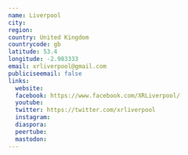 ```yaml
---
name: Liverpool
city:
region:
country: United Kingdom
countrycode: gb
latitude: 53.4
longitude: -2.983333
email: xrliverpool@gmail.com
publiciseemail: false
links:
  website:
  facebook: https://www.facebook.com/XRLiverpool/
  youtube:
  twitter: https://twitter.com/xrliverpool
  instagram:
  diaspora:
  peertube:
  mastodon:
---
```

